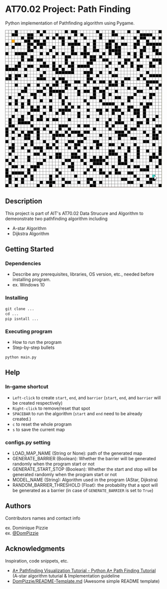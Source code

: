 # AT70.02 Project: Path Finding

Python implementation of Pathfinding algorithm using Pygame.

![alt-text](https://github.com/wanburana/AT70.02-project/blob/main/examples/astar_auto.gif)

## Description

This project is part of AIT's AT70.02 Data Strucure and Algorithm to demeonstrate two pathfinding algorithm including
- A-star Algorithm
- Dijkstra Algorithm

## Getting Started

### Dependencies

* Describe any prerequisites, libraries, OS version, etc., needed before installing program.
* ex. Windows 10

### Installing

```
git clone ...
cd ...
pip isntall ...

```

### Executing program

* How to run the program
* Step-by-step bullets
```
python main.py
```

## Help

### In-game shortcut
- `Left-click` to create `start`, `end`, and `barrier` (`start`, `end`, and `barrier` will be created respectively)  
- `Right-click` to remove/reset that spot  
- `SPACEBAR` to run the algorithm (`start` and `end` need to be already created.)  
- `c` to reset the whole program  
- `s` to save the current map  

### configs.py setting
- LOAD_MAP_NAME (String or None): path of the generated map
- GENERATE_BARRIER (Boolean): Whether the barrier will be generated randomly when the program start or not
- GENERATE_START_STOP (Boolean): Whether the start and stop will be generated randomly when the program start or not
- MODEL_NAME (String): Algorithm used in the program (AStar, Dijkstra)
- RANDOM_BARRIER_THRESHOLD (Float): the probability that a spot will be generated as a barrier (in case of `GENERATE_BARRIER` is set to `True`)

## Authors

Contributors names and contact info

ex. Dominique Pizzie  
ex. [@DomPizzie](https://twitter.com/dompizzie)


## Acknowledgments

Inspiration, code snippets, etc.
* [A* Pathfinding Visualization Tutorial - Python A* Path Finding Tutorial](https://www.youtube.com/watch?v=JtiK0DOeI4A) (A-star algorithm tuturial & Implementation guideline
* [DomPizzie/README-Template.md](https://gist.github.com/DomPizzie/7a5ff55ffa9081f2de27c315f5018afc) (Awesome simple README template)
